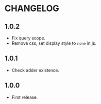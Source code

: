 # CHANGELOG

## 1.0.2

*  Fix query scope.
*  Remove css, set display style to `none` in js.

## 1.0.1

* Check adder existence.

## 1.0.0

* First release.
